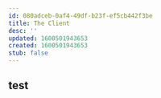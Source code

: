 ```yaml
---
id: 080adceb-0af4-49df-b23f-ef5cb442f3be
title: The Client
desc: ''
updated: 1600501943653
created: 1600501943653
stub: false
---
```


## test

